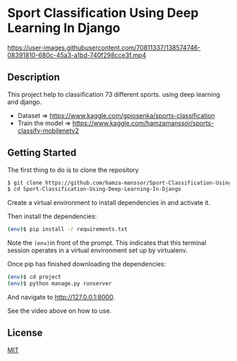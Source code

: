 # Sport Classification Using Deep Learning In Django
https://user-images.githubusercontent.com/70811337/138574746-08391810-680c-45a3-a1bd-740f298cce3f.mp4


## Description
This project help to classification 73 different sports. using deep learning and django.
* Dataset => https://www.kaggle.com/gpiosenka/sports-classification
* Train the model => https://www.kaggle.com/hamzamanssor/sports-classify-mobilenetv2

## Getting Started

The first thing to do is to clone the repository
```bash
$ git clone https://github.com/hamza-manssor/Sport-Classification-Using-Deep-Learning-In-Django.git
$ cd Sport-Classification-Using-Deep-Learning-In-Django
```

Create a virtual environment to install dependencies in and activate it.

Then install the dependencies:

```bash
(env)$ pip install -r requirements.txt
```
Note the ``` (env) ```in front of the prompt. This indicates that this terminal session operates in a virtual environment set up by virtualenv.

Once pip has finished downloading the dependencies:
```bash
(env)$ cd project
(env)$ python manage.py runserver
```

And navigate to http://127.0.0.1:8000.

See the video above on how to use.

 ## License
[MIT](https://choosealicense.com/licenses/mit/)
